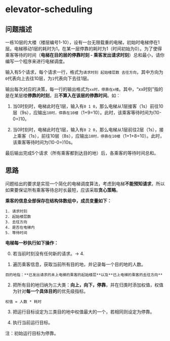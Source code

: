 ﻿# elevator-scheduling

## 问题描述

一栋10层的大楼（楼层编号1-10），设有一台无限载重的电梯，初始时电梯停在1层。电梯移动1层的耗时为1，在某一层停靠的耗时为1（时间初始为0）。为了使得乘客等待的时间（**电梯在目的层的停靠时刻 - 乘客发出请求时刻**）总和最小，请你编写一个程序来进行电梯调度。
 
输入有5个请求，每个请求一行，格式为```请求时刻 起始楼层数 去往方向```，其中方向为```0```代表向上去往10层，为```1```代表向下去往1层。 

输出每次对应的决策，每一行的输出格式为```xx时，停靠在x楼```。其中，“xx时刻”指的是在某层楼**停靠的时刻**，且**不算入在该层的停靠时间**。如：

1. 当0时刻时，电梯此时在1层，输入有```0 1 0```，那么电梯从1层接客（1s）前往10层（9s），应输出```10时，停靠在10楼```（1+9=10）。此时，该乘客等待时间为(10-0=)10。

2. 当0时刻时，电梯此时在1层，输入有```0 2 0```，那么电梯从1层前往2层（1s），接上乘客（1s），前往10层（8s），应输出```10时，停靠在10楼```（1+1+8=10）。此时，该乘客等待时间为(10-0=)10s。

最后输出完成5个请求（所有乘客都到达目的地）后，各乘客的等待时间总和。

## 思路

问题给出的要求是实现一个简化的电梯调度算法，考虑到电梯**不能预知请求**，所以如果要保证所有乘客等待总时长最短，应该采取**贪心策略**。

**乘客的信息全部保存在结构体数组中，成员变量如下：**

```
1. 请求时刻
2. 起始楼层数
3. 去往方向
4. 是否在电梯内
5. 等待时间
```

**电梯每一秒执行如下操作：**

0. 若当前时刻没有任何新的请求。-> 4.

1. 遍历乘客信息，获取当前所有目的地，并记录每一个目的地的人数。

```
目的地指：**已发出请求的未上电梯的乘客的起始楼层**以及**已上电梯的乘客的去往方向**
```

2. 把所有目的地归纳为三大类：**向上，向下，停靠**，并在归类时添加权值，权值为针对**每一个具体目的**的优先级指标。

```
权值 = 人数 * 耗时
```

3. 把运行目标设定为三类目的地中权值最大的一个，若相同则设定为停靠。

4. 执行当前运行目标。

注：初始运行目标为停靠。
